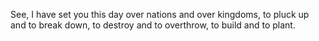 See, I have set you this day over nations and over kingdoms, to pluck up and to break down, to destroy and to overthrow, to build and to plant.
